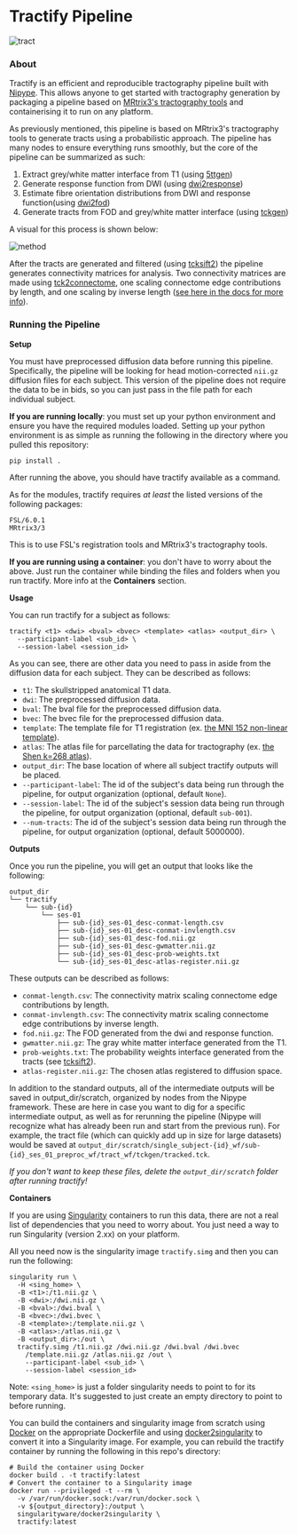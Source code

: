 # Tractify Pipeline

![tract](https://user-images.githubusercontent.com/54225067/122474320-0d94df80-cf91-11eb-86c9-066c1adffb39.png)

### About

Tractify is an efficient and reproducible tractography pipeline built with [Nipype](https://nipype.readthedocs.io/en/latest/). This allows anyone to get started with tractography generation by packaging a pipeline based on [MRtrix3's tractography tools](https://mrtrix.readthedocs.io/en/latest/reference/commands_list.html) and containerising it to run on any platform.

As previously mentioned, this pipeline is based on MRtrix3's tractography tools to generate tracts using a probabilistic approach. The pipeline has many nodes to ensure everything runs smoothly, but the core of the pipeline can be summarized as such:
1. Extract grey/white matter interface from T1 (using [5ttgen](https://mrtrix.readthedocs.io/en/latest/reference/commands/5ttgen.html))
2. Generate response function from DWI (using [dwi2response](https://mrtrix.readthedocs.io/en/latest/reference/commands/dwi2response.html))
3. Estimate fibre orientation distributions from DWI and response function(using [dwi2fod](https://mrtrix.readthedocs.io/en/latest/reference/commands/dwi2fod.html))
4. Generate tracts from FOD and grey/white matter interface (using [tckgen](https://mrtrix.readthedocs.io/en/latest/reference/commands/tckgen.html))

A visual for this process is shown below: 

![method](https://user-images.githubusercontent.com/54225067/122474400-29988100-cf91-11eb-8da2-59fb303b7b3a.png)

After the tracts are generated and filtered (using [tcksift2](https://mrtrix.readthedocs.io/en/latest/reference/commands/tcksift2.html)) the pipeline generates connectivity matrices for analysis. Two connectivity matrices are made using [tck2connectome](https://mrtrix.readthedocs.io/en/latest/reference/commands/tck2connectome.html), one scaling connectome edge contributions by length, and one scaling by inverse length ([see here in the docs for more info](https://mrtrix.readthedocs.io/en/latest/reference/commands/tck2connectome.html#structural-connectome-metric-options)).

### Running the Pipeline

**Setup**

You must have preprocessed diffusion data before running this pipeline. Specifically, the pipeline will be looking for head motion-corrected `nii.gz` diffusion files for each subject. This version of the pipeline does not require the data to be in bids, so you can just pass in the file path for each individual subject. 

**If you are running locally**: you must set up your python environment and ensure you have the required modules loaded. Setting up your python environment is as simple as running the following in the directory where you pulled this repository: 
```
pip install .
```
After running the above, you should have tractify available as a command.

As for the modules, tractify requires *at least* the listed versions of the following packages:
```
FSL/6.0.1
MRtrix3/3
```
This is to use FSL's registration tools and MRtrix3's tractography tools.

**If you are running using a container**: you don't have to worry about the above. Just run the container while binding the files and folders when you run tractify. More info at the  **Containers** section.

**Usage**

You can run tractify for a subject as follows:

```
tractify <t1> <dwi> <bval> <bvec> <template> <atlas> <output_dir> \
  --participant-label <sub_id> \
  --session-label <session_id>
```

As you can see, there are other data you need to pass in aside from the diffusion data for each subject. They can be described as follows: 

- `t1`: The skullstripped anatomical T1 data.
- `dwi`: The preprocessed diffusion data.
- `bval`: The bval file for the preprocessed diffusion data.
- `bvec`: The bvec file for the preprocessed diffusion data.
- `template`: The template file for T1 registration (ex. [the MNI 152 non-linear template](http://nist.mni.mcgill.ca/mni-icbm152-non-linear-6th-generation-symmetric-average-brain-stereotaxic-registration-model/)).
- `atlas`: The atlas file for parcellating the data for tractography (ex. [the Shen k=268 atlas](https://neurovault.org/images/395091/)).
- `output_dir`: The base location of where all subject tractify outputs will be placed.
- `--participant-label`: The id of the subject's data being run through the pipeline, for output organization (optional, default `None`).
- `--session-label`: The id of the subject's session data being run through the pipeline, for output organization (optional, default `sub-001`).
- `--num-tracts`: The id of the subject's session data being run through the pipeline, for output organization (optional, default 5000000).

**Outputs**

Once you run the pipeline, you will get an output that looks like the following:
```
output_dir
└── tractify
    └── sub-{id}
        └── ses-01
            ├── sub-{id}_ses-01_desc-conmat-length.csv
            ├── sub-{id}_ses-01_desc-conmat-invlength.csv
            ├── sub-{id}_ses-01_desc-fod.nii.gz
            ├── sub-{id}_ses-01_desc-gwmatter.nii.gz
            ├── sub-{id}_ses-01_desc-prob-weights.txt
            └── sub-{id}_ses-01_desc-atlas-register.nii.gz
```
These outputs can be described as follows:
- `conmat-length.csv`: The connectivity matrix scaling connectome edge contributions by length.
- `conmat-invlength.csv`: The connectivity matrix scaling connectome edge contributions by inverse length.
- `fod.nii.gz`: The FOD generated from the dwi and response function.
- `gwmatter.nii.gz`: The gray white matter interface generated from the T1.
- `prob-weights.txt`: The probability weights interface generated from the tracts (see [tcksift2](https://mrtrix.readthedocs.io/en/latest/reference/commands/tcksift2.html)).
- `atlas-register.nii.gz`: The chosen atlas registered to diffusion space.

In addition to the standard outputs, all of the intermediate outputs will be saved in output_dir/scratch, organized by nodes from the Nipype framework. These are here in case you want to dig for a specific intermediate output, as well as for rerunning the pipeline (Nipype will recognize what has already been run and start from the previous run). For example, the tract file (which can quickly add up in size for large datasets) would be saved at `output_dir/scratch/single_subject-{id}_wf/sub-{id}_ses_01_preproc_wf/tract_wf/tckgen/tracked.tck`. 

*If you don't want to keep these files, delete the `output_dir/scratch` folder after running tractify!*

**Containers**

If you are using [Singularity](https://sylabs.io/singularity/) containers to run this data, there are not a real list of dependencies that you need to worry about. You just need a way to run Singularity (version 2.xx) on your platform. 

All you need now is the singularity image `tractify.simg` and then you can run the following:
```
singularity run \
  -H <sing_home> \
  -B <t1>:/t1.nii.gz \
  -B <dwi>:/dwi.nii.gz \
  -B <bval>:/dwi.bval \
  -B <bvec>:/dwi.bvec \
  -B <template>:/template.nii.gz \
  -B <atlas>:/atlas.nii.gz \
  -B <output_dir>:/out \
  tractify.simg /t1.nii.gz /dwi.nii.gz /dwi.bval /dwi.bvec 
    /template.nii.gz /atlas.nii.gz /out \
    --participant-label <sub_id> \
    --session-label <session_id>
```
Note: `<sing_home>` is just a folder singularity needs to point to for its temporary data. It's suggested to just create an empty directory to point to before running.

You can build the containers and singularity image from scratch using [Docker](https://docs.docker.com/get-started/) on the appropriate Dockerfile and using [docker2singularity](https://github.com/singularityhub/docker2singularity) to convert it into a Singularity image. For example, you can rebuild the tractify container by running the following in this repo's directory:

```
# Build the container using Docker
docker build . -t tractify:latest
# Convert the container to a Singularity image
docker run --privileged -t --rm \
  -v /var/run/docker.sock:/var/run/docker.sock \
  -v ${output_directory}:/output \
  singularityware/docker2singularity \
  tractify:latest
```
